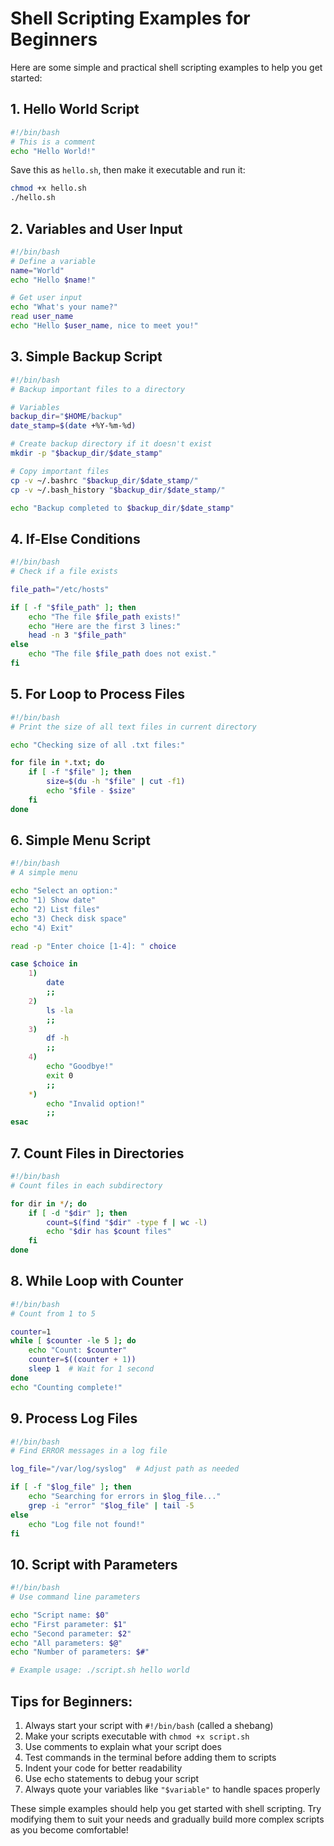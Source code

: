 # Shell Scripting Examples for Beginners

Here are some simple and practical shell scripting examples to help you get started:

## 1. Hello World Script

```bash
#!/bin/bash
# This is a comment
echo "Hello World!"
```

Save this as `hello.sh`, then make it executable and run it:
```bash
chmod +x hello.sh
./hello.sh
```

## 2. Variables and User Input

```bash
#!/bin/bash
# Define a variable
name="World"
echo "Hello $name!"

# Get user input
echo "What's your name?"
read user_name
echo "Hello $user_name, nice to meet you!"
```

## 3. Simple Backup Script

```bash
#!/bin/bash
# Backup important files to a directory

# Variables
backup_dir="$HOME/backup"
date_stamp=$(date +%Y-%m-%d)

# Create backup directory if it doesn't exist
mkdir -p "$backup_dir/$date_stamp"

# Copy important files
cp -v ~/.bashrc "$backup_dir/$date_stamp/"
cp -v ~/.bash_history "$backup_dir/$date_stamp/"

echo "Backup completed to $backup_dir/$date_stamp"
```

## 4. If-Else Conditions

```bash
#!/bin/bash
# Check if a file exists

file_path="/etc/hosts"

if [ -f "$file_path" ]; then
    echo "The file $file_path exists!"
    echo "Here are the first 3 lines:"
    head -n 3 "$file_path"
else
    echo "The file $file_path does not exist."
fi
```

## 5. For Loop to Process Files

```bash
#!/bin/bash
# Print the size of all text files in current directory

echo "Checking size of all .txt files:"

for file in *.txt; do
    if [ -f "$file" ]; then
        size=$(du -h "$file" | cut -f1)
        echo "$file - $size"
    fi
done
```

## 6. Simple Menu Script

```bash
#!/bin/bash
# A simple menu

echo "Select an option:"
echo "1) Show date"
echo "2) List files"
echo "3) Check disk space"
echo "4) Exit"

read -p "Enter choice [1-4]: " choice

case $choice in
    1)
        date
        ;;
    2)
        ls -la
        ;;
    3)
        df -h
        ;;
    4)
        echo "Goodbye!"
        exit 0
        ;;
    *)
        echo "Invalid option!"
        ;;
esac
```

## 7. Count Files in Directories

```bash
#!/bin/bash
# Count files in each subdirectory

for dir in */; do
    if [ -d "$dir" ]; then
        count=$(find "$dir" -type f | wc -l)
        echo "$dir has $count files"
    fi
done
```

## 8. While Loop with Counter

```bash
#!/bin/bash
# Count from 1 to 5

counter=1
while [ $counter -le 5 ]; do
    echo "Count: $counter"
    counter=$((counter + 1))
    sleep 1  # Wait for 1 second
done
echo "Counting complete!"
```

## 9. Process Log Files

```bash
#!/bin/bash
# Find ERROR messages in a log file

log_file="/var/log/syslog"  # Adjust path as needed

if [ -f "$log_file" ]; then
    echo "Searching for errors in $log_file..."
    grep -i "error" "$log_file" | tail -5
else
    echo "Log file not found!"
fi
```

## 10. Script with Parameters

```bash
#!/bin/bash
# Use command line parameters

echo "Script name: $0"
echo "First parameter: $1"
echo "Second parameter: $2"
echo "All parameters: $@"
echo "Number of parameters: $#"

# Example usage: ./script.sh hello world
```

## Tips for Beginners:

1. Always start your script with `#!/bin/bash` (called a shebang)
2. Make your scripts executable with `chmod +x script.sh`
3. Use comments to explain what your script does
4. Test commands in the terminal before adding them to scripts
5. Indent your code for better readability
6. Use echo statements to debug your script
7. Always quote your variables like `"$variable"` to handle spaces properly

These simple examples should help you get started with shell scripting. Try modifying them to suit your needs and gradually build more complex scripts as you become comfortable!